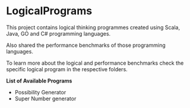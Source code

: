 # LogicalPrograms

This project contains logical thinking programmes created using Scala, Java, GO and C# programming languages.

Also shared the performance benchmarks of those programming languages.

To learn more about the logical and performance benchmarks check the specific logical program in the respective folders.

**List of Available Programs**
* Possibility Generator
* Super Number generator


